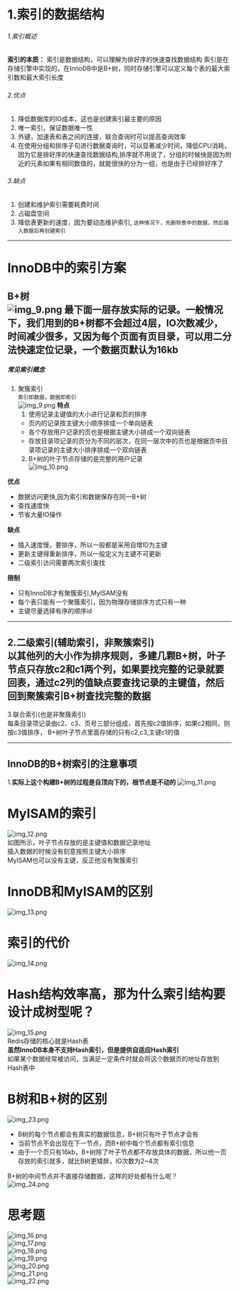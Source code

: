 # 1.索引的数据结构
###### 1.索引概述
**索引的本质：** 索引是数据结构，可以理解为排好序的快速查找数据结构
索引是在存储引擎中实现的，在InnoDB中是B+树，同时存储引擎可以定义每个表的最大索引数和最大索引长度
###### 2.优点
1) 降低数据库的IO成本，这也是创建索引最主要的原因
2) 唯一索引，保证数据唯一性
3) 外键，加速表和表之间的连接，联合查询时可以提高查询效率
4) 在使用分组和排序子句进行数据查询时，可以显著减少时间，降低CPU消耗，因为它是排好序的快速查找数据结构,排序就不用说了，分组的时候快是因为附近的元素如果有相同数值的，就能很快的分为一组，也是由于已经排好序了  
###### 3.缺点
1) 创建和维护索引需要耗费时间
2) 占磁盘空间
3) 降低表更新的速度，因为要动态维护索引,
```这种情况下，先删除表中的数据，然后插入数据后再创建索引```
---
# InnoDB中的索引方案
**B+树**  
![img_9.png](img_9.png)
最下面一层存放实际的记录。一般情况下，我们用到的B+树都不会超过4层，IO次数减少，时间减少很多，又因为每个页面有页目录，可以用二分法快速定位记录，一个数据页默认为16kb  
---
##### 常见索引概念

1. 聚簇索引   
```索引即数据，数据即索引```  
   ![img_9.png](img_9.png)
**特点**  
   1. 使用记录主键值的大小进行记录和页的排序
   * 页内的记录按主键大小顺序排成一个单向链表
   * 各个存放用户记录的页也是根据主键大小排成一个双向链表
   * 存放目录项记录的页分为不同的层次，在同一层次中的页也是根据页中目录项记录的主键大小排序排成一个双向链表
   2. B+树的叶子节点存储的是完整的用户记录   
![img_10.png](img_10.png)

**优点**
* 数据访问更快,因为索引和数据保存在同一B+树
* 查找速度快
* 节省大量IO操作  

**缺点**  
* 插入速度慢，要排序，所以一般都是采用自增ID为主键
* 更新主键得重新排序，所以一般定义为主键不可更新
* 二级索引访问需要两次索引查找  

**限制**  
* 只有InnoDB才有聚簇索引,MyISAM没有
* 每个表只能有一个聚簇索引，因为物理存储排序方式只有一种
* 主键尽量选择有序的顺序id
---
2.二级索引(辅助索引，非聚簇索引)  
以其他列的大小作为排序规则，多建几颗B+树，叶子节点只存放c2和c1两个列，如果要找完整的记录就要回表，通过c2列的值缺点要查找记录的主键值，然后回到聚簇索引B+树查找完整的数据  
---
3.联合索引(也是非聚簇索引)  
每条目录项记录由c2、c3、页号三部分组成，首先按c2值排序，如果c2相同，则按c3值排序， B+树叶子节点里面存储的只有c2,c3,主键c1的值  

---
## InnoDB的B+树索引的注意事项  
1.**实际上这个构建B+树的过程是自顶向下的，根节点是不动的**
![img_11.png](img_11.png)  

# MyISAM的索引 
![img_12.png](img_12.png)  
如图所示，叶子节点存放的是主键值和数据记录地址  
插入数据的时候没有刻意按照主键大小排序  
MyISAM也可以没有主键，反正他没有聚簇索引

# InnoDB和MyISAM的区别
![img_13.png](img_13.png)

# 索引的代价
![img_14.png](img_14.png)  



# Hash结构效率高，那为什么索引结构要设计成树型呢？
![img_15.png](img_15.png)  
Redis存储的核心就是Hash表  
**虽然InnoDB本身不支持Hash索引，但是提供自适应Hash索引**  
如果某个数据经常被访问，当满足一定条件时就会将这个数据页的地址存放到Hash表中

# B树和B+树的区别  
![img_23.png](img_23.png)  
* B树的每个节点都会有真实的数据信息，B+树只有叶子节点才会有  
* 当前节点不会出现在下一节点，而B+树中每个节点都有索引信息  
* 由于一个页只有16kb，B+树除了叶子节点都不存放具体的数据，所以他一页存放的索引就多，就比B树更矮胖，IO次数为2~4次  

B+树的中间节点并不直接存储数据，这样的好处都有什么呢？  
![img_24.png](img_24.png)

# 思考题
![img_16.png](img_16.png)  
![img_17.png](img_17.png)  
![img_18.png](img_18.png)  
![img_19.png](img_19.png)  
![img_20.png](img_20.png)  
![img_21.png](img_21.png)  
![img_22.png](img_22.png)  